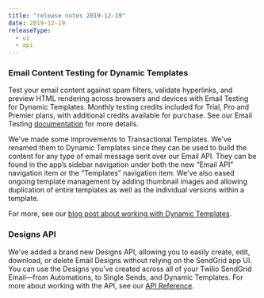 ```yaml
---
title: "release notes 2019-12-19"
date: 2019-12-19
releaseType:
  - ui
  - api
---
```


### Email Content Testing for Dynamic Templates

Test your email content against spam filters, validate hyperlinks, and preview HTML rendering across browsers and devices with Email Testing for Dynamic Templates. Monthly testing credits included for Trial, Pro and Premier plans, with additional credits available for purchase. See our Email Testing [documentation]({{root_url}}/ui/sending-email/email-testing/) for more details.

We've made some improvements to Transactional Templates. We've renamed them to Dynamic Templates since they can be used to build the content for any type of email message sent over our Email API. They can be found in the app’s sidebar navigation under both the new “Email API” navigation item or the “Templates” navigation item. We've also eased ongoing template management by adding thumbnail images and allowing duplication of entire templates as well as the individual versions within a template.

For more, see our [blog post about working with Dynamic Templates](https://sendgrid.com/blog/how-to-use-sendgrids-dynamic-templates-for-your-transactional-emails/).

### Designs API

We’ve added a brand new Designs API, allowing you to easily create, edit, download, or delete Email Designs without relying on the SendGrid app UI. You can use the Designs you’ve created across all of your Twilio SendGrid Email—from Automations, to Single Sends, and Dynamic Templates. For more about working with the API, see our [API Reference](https://sendgrid.com/docs/api-reference/).
